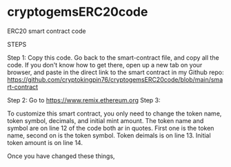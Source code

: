 # cryptogemsERC20code
ERC20 smart contract code

STEPS

Step 1: Copy this code. Go back to the smart-contract file, and copy all the code. If you don't know how to get there, open up a new tab on your browser, and paste in the direct link to the smart contract in my Github repo: https://github.com/cryptokingpin76/cryptogemsERC20code/blob/main/smart-contract

Step 2: Go to https://www.remix.ethereum.org
Step 3: 

To customize this smart contract, you only need to change the token name, token symbol, decimals, and initial mint amount.
The token name and symbol are on line 12 of the code both ar in quotes. First one is the token name, second on is the token symbol.
Token deimals is on line 13.
Initial token amount is on line 14.

Once you have changed these things,
